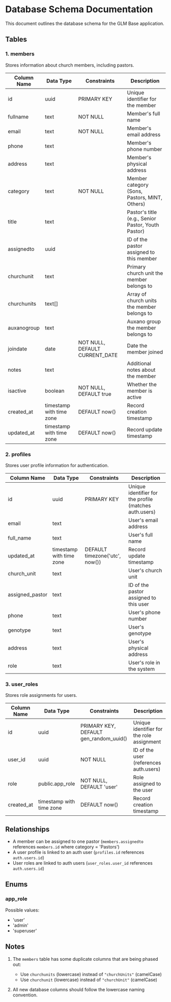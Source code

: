 # Database Schema Documentation

This document outlines the database schema for the GLM Base application.

## Tables

### 1. members

Stores information about church members, including pastors.

| Column Name | Data Type | Constraints | Description |
|-------------|-----------|-------------|-------------|
| id | uuid | PRIMARY KEY | Unique identifier for the member |
| fullname | text | NOT NULL | Member's full name |
| email | text | NOT NULL | Member's email address |
| phone | text | | Member's phone number |
| address | text | | Member's physical address |
| category | text | NOT NULL | Member category (Sons, Pastors, MINT, Others) |
| title | text | | Pastor's title (e.g., Senior Pastor, Youth Pastor) |
| assignedto | uuid | | ID of the pastor assigned to this member |
| churchunit | text | | Primary church unit the member belongs to |
| churchunits | text[] | | Array of church units the member belongs to |
| auxanogroup | text | | Auxano group the member belongs to |
| joindate | date | NOT NULL, DEFAULT CURRENT_DATE | Date the member joined |
| notes | text | | Additional notes about the member |
| isactive | boolean | NOT NULL, DEFAULT true | Whether the member is active |
| created_at | timestamp with time zone | DEFAULT now() | Record creation timestamp |
| updated_at | timestamp with time zone | DEFAULT now() | Record update timestamp |

### 2. profiles

Stores user profile information for authentication.

| Column Name | Data Type | Constraints | Description |
|-------------|-----------|-------------|-------------|
| id | uuid | PRIMARY KEY | Unique identifier for the profile (matches auth.users) |
| email | text | | User's email address |
| full_name | text | | User's full name |
| updated_at | timestamp with time zone | DEFAULT timezone('utc', now()) | Record update timestamp |
| church_unit | text | | User's church unit |
| assigned_pastor | text | | ID of the pastor assigned to this user |
| phone | text | | User's phone number |
| genotype | text | | User's genotype |
| address | text | | User's physical address |
| role | text | | User's role in the system |

### 3. user_roles

Stores role assignments for users.

| Column Name | Data Type | Constraints | Description |
|-------------|-----------|-------------|-------------|
| id | uuid | PRIMARY KEY, DEFAULT gen_random_uuid() | Unique identifier for the role assignment |
| user_id | uuid | NOT NULL | ID of the user (references auth.users) |
| role | public.app_role | NOT NULL, DEFAULT 'user' | Role assigned to the user |
| created_at | timestamp with time zone | DEFAULT now() | Record creation timestamp |

## Relationships

- A member can be assigned to one pastor (`members.assignedto` references `members.id` where category = 'Pastors')
- A user profile is linked to an auth user (`profiles.id` references `auth.users.id`)
- User roles are linked to auth users (`user_roles.user_id` references `auth.users.id`)

## Enums

### app_role

Possible values:

- 'user'
- 'admin'
- 'superuser'

## Notes

1. The `members` table has some duplicate columns that are being phased out:
   - Use `churchunits` (lowercase) instead of `"churchUnits"` (camelCase)
   - Use `churchunit` (lowercase) instead of `"churchUnit"` (camelCase)

2. All new database columns should follow the lowercase naming convention.
